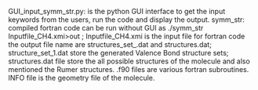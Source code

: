GUI_input_symm_str.py: is the python GUI interface to get the input keywords from the users, run the code and display the output.
symm_str: compiled fortran code can be run without GUI as ./symm_str Inputfile_CH4.xmi>out ; Inputfile_CH4.xmi is the input file for fortran code
the output file name are structures_set_.dat and structures.dat; structure_set_1.dat store the generated Valence Bond structure sets; structures.dat file store the all possible structures
of the molecule and also mentioned the Rumer structures.
.f90 files are various fortran subroutines. INFO file is the geometry file of the molecule.
